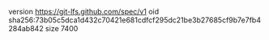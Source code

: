 version https://git-lfs.github.com/spec/v1
oid sha256:73b05c5dca1d432c70421e681cdfcf295dc21be3b27685cf9b7e7fb4284ab842
size 7400
